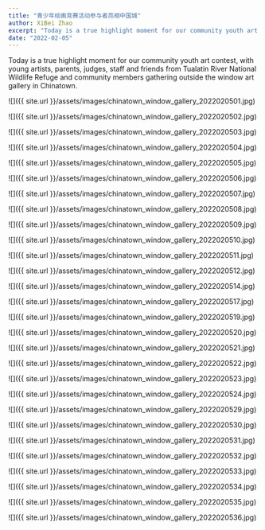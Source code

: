 ```yaml
---
title: "青少年绘画竞赛活动参与者亮相中国城"
author: XiBei Zhao
excerpt: "Today is a true highlight moment for our community youth art contest, with young artists, parents, judges, staff and friends from Tualatin River National Wildlife Refuge and community members gathering outside the window art gallery in Chinatown."
date: "2022-02-05"
---
```


Today is a true highlight moment for our community youth art contest, with young artists, parents, judges, staff and friends from Tualatin River National Wildlife Refuge and community members gathering outside the window art gallery in Chinatown.

![]({{ site.url }}/assets/images/chinatown_window_gallery_2022020501.jpg)

![]({{ site.url }}/assets/images/chinatown_window_gallery_2022020502.jpg)

![]({{ site.url }}/assets/images/chinatown_window_gallery_2022020503.jpg)

![]({{ site.url }}/assets/images/chinatown_window_gallery_2022020504.jpg)

![]({{ site.url }}/assets/images/chinatown_window_gallery_2022020505.jpg)

![]({{ site.url }}/assets/images/chinatown_window_gallery_2022020506.jpg)

![]({{ site.url }}/assets/images/chinatown_window_gallery_2022020507.jpg)

![]({{ site.url }}/assets/images/chinatown_window_gallery_2022020508.jpg)

![]({{ site.url }}/assets/images/chinatown_window_gallery_2022020509.jpg)

![]({{ site.url }}/assets/images/chinatown_window_gallery_2022020510.jpg)

![]({{ site.url }}/assets/images/chinatown_window_gallery_2022020511.jpg)

![]({{ site.url }}/assets/images/chinatown_window_gallery_2022020512.jpg)

![]({{ site.url }}/assets/images/chinatown_window_gallery_2022020514.jpg)

![]({{ site.url }}/assets/images/chinatown_window_gallery_2022020517.jpg)

![]({{ site.url }}/assets/images/chinatown_window_gallery_2022020519.jpg)

![]({{ site.url }}/assets/images/chinatown_window_gallery_2022020520.jpg)

![]({{ site.url }}/assets/images/chinatown_window_gallery_2022020521.jpg)

![]({{ site.url }}/assets/images/chinatown_window_gallery_2022020522.jpg)

![]({{ site.url }}/assets/images/chinatown_window_gallery_2022020523.jpg)

![]({{ site.url }}/assets/images/chinatown_window_gallery_2022020524.jpg)

![]({{ site.url }}/assets/images/chinatown_window_gallery_2022020529.jpg)

![]({{ site.url }}/assets/images/chinatown_window_gallery_2022020530.jpg)

![]({{ site.url }}/assets/images/chinatown_window_gallery_2022020531.jpg)

![]({{ site.url }}/assets/images/chinatown_window_gallery_2022020532.jpg)

![]({{ site.url }}/assets/images/chinatown_window_gallery_2022020533.jpg)

![]({{ site.url }}/assets/images/chinatown_window_gallery_2022020534.jpg)

![]({{ site.url }}/assets/images/chinatown_window_gallery_2022020535.jpg)

![]({{ site.url }}/assets/images/chinatown_window_gallery_2022020536.jpg)
